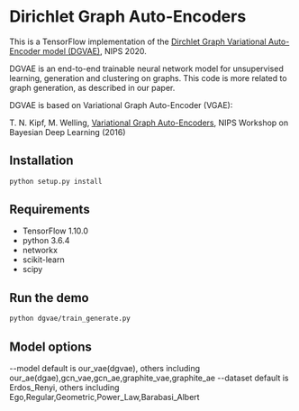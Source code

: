 Dirichlet Graph Auto-Encoders
============

This is a TensorFlow implementation of the [Dirchlet Graph Variational Auto-Encoder model (DGVAE)](https://arxiv.org/abs/2010.04408), NIPS 2020.
 

DGVAE is an end-to-end trainable neural network model for unsupervised learning, generation and clustering on graphs. This code is more related to graph generation, as described in our paper. 


DGVAE is based on Variational Graph Auto-Encoder (VGAE):

T. N. Kipf, M. Welling, [Variational Graph Auto-Encoders](https://arxiv.org/abs/1611.07308), NIPS Workshop on Bayesian Deep Learning (2016)


## Installation

```bash
python setup.py install
```

## Requirements
* TensorFlow 1.10.0
* python 3.6.4
* networkx
* scikit-learn
* scipy

## Run the demo

```bash
python dgvae/train_generate.py
```

## Model options

--model       default is our_vae(dgvae), others including our_ae(dgae),gcn_vae,gcn_ae,graphite_vae,graphite_ae
--dataset     default is Erdos_Renyi, others including Ego,Regular,Geometric,Power_Law,Barabasi_Albert
